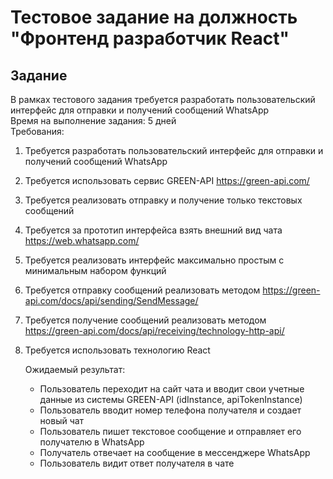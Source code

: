 # Тестовое задание на должность "Фронтенд разработчик React"

## Задание

В рамках тестового задания требуется разработать пользовательский интерфейс для
отправки и получений сообщений WhatsApp  
Время на выполнение задания: 5 дней  
Требования:

1. Требуется разработать пользовательский интерфейс для отправки и получений
   сообщений WhatsApp
2. Требуется использовать сервис GREEN-API https://green-api.com/
3. Требуется реализовать отправку и получение только текстовых сообщений
4. Требуется за прототип интерфейса взять внешний вид чата
   https://web.whatsapp.com/
5. Требуется реализовать интерфейс максимально простым с минимальным набором
   функций

6. Требуется отправку сообщений реализовать методом https://green-api.com/docs/api/sending/SendMessage/

7. Требуется получение сообщений реализовать методом https://green-api.com/docs/api/receiving/technology-http-api/

8. Требуется использовать технологию React

   Ожидаемый результат:

   - Пользователь переходит на сайт чата и вводит свои учетные данные из
     системы GREEN-API (idInstance, apiTokenInstance)
   - Пользователь вводит номер телефона получателя и создает новый чат
   - Пользователь пишет текстовое сообщение и отправляет его получателю в
     WhatsApp
   - Получатель отвечает на сообщение в мессенджере WhatsApp
   - Пользователь видит ответ получателя в чате
